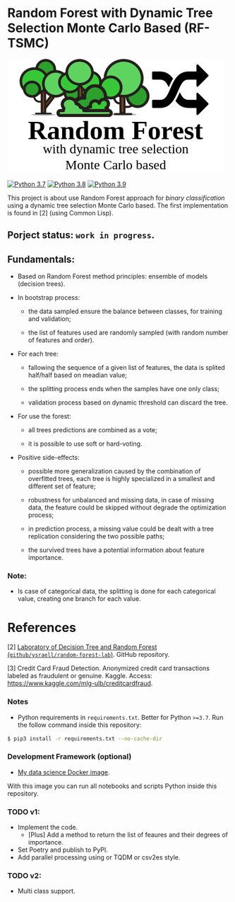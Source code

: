 # Random Forest with Dynamic Tree Selection Monte Carlo Based (RF-TSMC)
![](forest.png)

[![Python 3.7](https://img.shields.io/badge/Python-3.7-gree.svg)](https://www.python.org/downloads/release/python-370/)
[![Python 3.8](https://img.shields.io/badge/Python-3.8-gree.svg)](https://www.python.org/downloads/release/python-380/)
[![Python 3.9](https://img.shields.io/badge/Python-3.9-gree.svg)](https://www.python.org/downloads/release/python-390/)

This project is about use Random Forest approach for *binary classification* using a dynamic tree selection Monte Carlo based. The first implementation is found in [2] (using Common Lisp).

## Porject status: `work in progress`.

## Fundamentals:

- Based on Random Forest method principles: ensemble of models (decision trees).

- In bootstrap process:

    - the data sampled ensure the balance between classes, for training and validation;

    - the list of features used are randomly sampled (with random number of features and order).
    
- For each tree:

    - fallowing the sequence of a given list of features, the data is splited half/half based on meadian value;
    
    - the splitting process ends when the samples have one only class;
    
    - validation process based on dynamic threshold can discard the tree.
    
- For use the forest:

    - all trees predictions are combined as a vote;
    
    - it is possible to use soft or hard-voting.
    
- Positive side-effects:

    - possible more generalization caused by the combination of overfitted trees, each tree is highly specialized in a smallest and different set of feature;
    
    - robustness for unbalanced and missing data, in case of missing data, the feature could be skipped without degrade the optimization process;
    
    - in prediction process, a missing value could be dealt with a tree replication considering the two possible paths;
    
    - the survived trees have a potential information about feature importance.

### Note: 
   
- Is case of categorical data, the splitting is done for each categorical value, creating one branch for each value.

# References

[2] [Laboratory of Decision Tree and Random Forest (`github/ysraell/random-forest-lab`)](https://github.com/ysraell/random-forest-lab). GitHub repository.

[3] Credit Card Fraud Detection. Anonymized credit card transactions labeled as fraudulent or genuine. Kaggle. Access: <https://www.kaggle.com/mlg-ulb/creditcardfraud>.

### Notes

- Python requirements in `requirements.txt`. Better for Python `>=3.7`. Run the follow command inside this repository:

```bash
$ pip3 install -r requirements.txt --no-cache-dir
```

### Development Framework (optional)

- [My data science Docker image](https://github.com/ysraell/my-ds).

With this image you can run all notebooks and scripts Python inside this repository.

### TODO v1:

- Implement the code.
    - [Plus] Add a method to return the list of feaures and their degrees of importance.
- Set Poetry and publish to PyPI.
- Add parallel processing using or TQDM or csv2es style.

### TODO v2:

- Multi class support.

